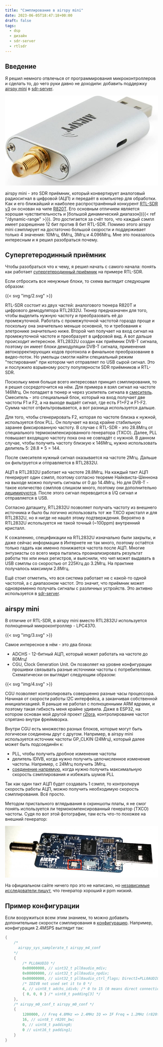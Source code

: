 ```yaml
---
title: "Сэмплирование в airspy mini"
date: 2023-06-05T18:47:18+00:00
draft: false
tags:
  - dsp
  - дизайн
  - sdr-server
  - rtlsdr
---
```


## Введение

Я решил немного отвлечься от программирования микроконтроллеров и сделать то, до чего руки давно не доходили: добавить поддержку [airspy mini](https://airspy.com/airspy-mini/) в [sdr-server](https://github.com/dernasherbrezon/sdr-server).

![](img/1.jpg)

airspy mini - это SDR приёмник, который конвертирует аналоговый радиосигнал в цифровой (АЦП) и передаёт в компьютер для обработки. Как и его ближайший и наиболее распространённый конкурент [RTL-SDR v3](https://www.rtl-sdr.com/buy-rtl-sdr-dvb-t-dongles/) он основан на чипе [R820T](https://rtl-sdr.com/wp-content/uploads/2013/04/R820T_datasheet-Non_R-20111130_unlocked.pdf). Его основным отличием является хорошая чувствительность и [большой динамический диапазон]({{< ref "/dynamic-range" >}}). Это достигается за счёт того, что каждый сэмпл имеет разрешение 12 бит против 8 бит RTL-SDR. Помимо этого airspy mini сэмплирует на достаточно большой скорости и поддерживает только 4 значения: 10Мгц, 6Мгц, 3Мгц и 4.096Мгц. Мне это показалось интересным и я решил разобраться почему.

## Супергетеродинный приёмник

Чтобы разобраться что к чему, я решил начать с самого начала: понять как работает [супергетеродинный приёмник](https://ru.wikipedia.org/wiki/Супергетеродинный_радиоприёмник) на примере RTL-SDR.

Если отбросить все ненужные блоки, то схема выглядит следующим образом:

{{< svg "img/2.svg" >}}

RTL-SDR состоит из двух частей: аналогового тюнера R820T и цифрового демодулятора RTL2832U. Тюнер предназначен для того, чтобы выделить нужную частоту и преобразовать её до промежуточной. Работать с промежуточной частотой гораздо проще и поскольку она значительно меньше основной, то и требования к элетронике значительно ниже.  Второй чип получает на вход сигнал на промежуточной частоте и преобразует в цифровой вид. А вот дальше происходит интересное. RTL2832U создан как приёмник DVB-T сигнала, поэтому он имеет блоки демодуляции DVB-T сигнала, применения автокорректирующих кодов протокола и финальное преобразование в видео-поток. Но умельцы смогли найти специальный режим "тестирования" при котором чип отправляет по USB сырой сигнал. Это и послужило взрывному росту популярности SDR приёмников и RTL-SDR.

Поскольку меня больше всего интересовал принцип сэмплирования, то я решил сосредоточится на нём. Для примера я взял сигнал на частоте 146Мгц. Он попадает в тюнер и через усилитель сигнала в [смеситель](https://ru.wikipedia.org/wiki/Смеситель_(электроника)). Смеситель - это специальный блок, который на вход получает две частоты F1 и F2, а на выходе выдаёт сигнал, где есть F1+F2 и F1-F2. Сумма частот отфильтровывается, а вот разница используется дальше.

Для того, чтобы сгенерировать F2, которая по частоте близка к нужной, используется блок PLL. Он получает на вход крайне стабильную заранее фиксированную частоту. В случае с RTL-SDR - это 28.8Мгц от специального термокомпенсированного генератора (TXCO). Далее, PLL повышает входящую частоту пока она не совпадёт с нужной. В данном случае, чтобы получить частоту близкую к 146Мгц, нужно использовать делитель 5: 28.8 * 5 = 144.

После смесителя нужный сигнал оказывается на частоте 2Мгц. Дальше он фильтруется и отправляется в RTL2832U.

АЦП в RTL2832U работает на частоте 28.8Мгц. На каждый такт АЦП генерирует один сэмпл, поэтому согласно теореме Найквиста-Шеннона на выходе можно получить сигналы от 0 до 14.4Мгц. Но для DVB-T - такое количество сэмплов слишком много, поэтому они дополнительно [децимируются](https://ru.wikipedia.org/wiki/Децимация_(обработка_сигналов)). После этого сигнал переводится в I/Q сигнал и отправляется в USB.

Согласно даташиту, RTL2832U позволяет получать частоту из внешнего источника и было бы логично использовать тот же TXCO кристалл и для RTL2832U, но я нигде не нашёл этому подтверждения. Вероятно в RTL2832U используется не такой точный (~100ppm) внутренний кристалл.

К сожалению, спецификации на RTL2832U изначально были закрыты, и даже сейчас информации в Интернете не так много, поэтому остаётся только гадать как именно понижается частота после АЦП. Многие энтузиасты со всего мира пытались проанализировать результат работы тех или иных регистров, и выяснили, что чип может выдавать в USB сэмплы со скоростью от 225Кгц до 3.2Мгц. На практике получалось максимум 2.8Мгц.

Ещё стоит отметить, что вся система работает не с какой-то одной частотой, а с диапазоном частот. Это значит, что приёмник может одновременно получать сигналы с различных устройств. Это активно используется в [sdr-server](https://github.com/dernasherbrezon/sdr-server).

## airspy mini

В отличие от RTL-SDR, в airspy mini вместо RTL2832U используется полноценный микроконтроллер - LPC4370.

{{< svg "img/3.svg" >}}

Самое интересное в нём - это два блока:

 * ADCHS - 12-битный АЦП, который может работать на частоте до 80Мгц!
 * CGU, Clock Generation Unit. Он позволяет на уровне конфигурации прошивки связывать разные источники частоты с потребителями. Схематически он выглядит следующим образом:

{{< svg "img/4.svg" >}}

CGU позволяет контролировать совершенно разные часы процессора. Начиная от скорости работы I2C интерфейса, а заканчивая собственной инициализацией. Я раньше не работал с полноценными ARM ядрами, и поэтому такая гибкость меня крайне удивила. Даже в ESP32, на котором основан мой другой проект [r2lora](https://github.com/dernasherbrezon/r2lora), контролирование частот спрятано внутри фреймворка.

Внутри CGU есть множество разных блоков, которые могут быть логически соединены друг с другом. Например, в airspy mini используется источник частоты GP_CLKIN (24Мгц), который далее может быть подсоединён к:

 * PLL, чтобы получить дробное изменение частоты
 * делитель IDIVB, когда нужно получить целочисленное изменение частоты. Например, с 24Мгц получить 3Мгц. 
 * [соединение напрямую](https://github.com/airspy/airspyone_firmware/blob/master/common/airspy_core.c#L300), когда нужно получить максимальную скорость сэмплирования и избежать шумов PLL

Так как один такт АЦП будет создавать 1 сэмпл, то контролируя скорость работы АЦП, можно получить необходимую скорость сэмплирования. Всё просто.

Методом пристального вглядывания в скриншоты платы, я не смог понять используется ли термокомпенсированный генератор (TXCO) частоты. Судя по вот этой фотографии, там есть что-то похожее на внешний генератор:

![](img/5.jpg)

На официальном сайте ничего про это не написано, но [независимые исследователи пишут](https://groups.io/g/airspy/message/42547), что генератор хороший и ppm низкий.

## Пример конфигурации

Если вооружиться всем этим знанием, то можно добавить допонительные скорости сэмплирования в [конфигурацию](https://github.com/airspy/airspyone_firmware/blob/master/common/airspy_mini_conf.c). Например, конфигурация 2.4MSPS выглядит так:


```c
{
    /*
      airspy_sys_samplerate_t airspy_m4_conf
    */
    {
        /* PLL0AUDIO */
        0x00000000, // uint32_t pll0audio_mdiv;
        0x00000000, // uint32_t pll0audio_npdiv;
        0x00000000, // uint32_t pll0audio_ctrl_flags; DirectI=PLL0AUDIO_CTRL_FLAG_DIRECT_I or/and DirectO=PLL0AUDIO_CTRL_FLAG_DIRECT_O */
        /* IDIVB not used set it to 0 */
        4, // uint8_t adchs_idivb; /* 0 to 15 (0 means direct connection GP_CLKIN to ADCHS_CLK) */
        { 0, 0, 0 } /* uint8_t padding[3] */
    },
    /* airspy_m0_conf_t airspy_m0_conf */
    {
        1200000, // Freq 4.8MHz => 2.4MHz IQ => IF Freq = 1.2MHz (r820t_if_freq)
        16, // uint8_t r820t_bw;
        0, // uint8_t padding0;
        0 // uint16_t padding1;
    }
}
```